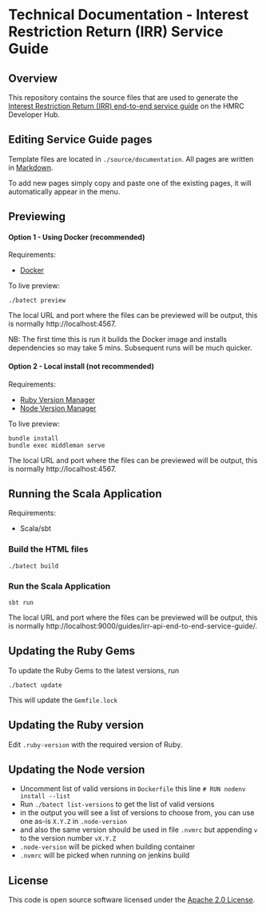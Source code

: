# Technical Documentation - Interest Restriction Return (IRR) Service Guide

## Overview

This repository contains the source files that are used to generate the [Interest Restriction Return (IRR) end-to-end service guide](https://developer.service.hmrc.gov.uk/guides/irr-api-end-to-end-service-guide) on the HMRC Developer Hub.

## Editing Service Guide pages

Template files are located in `./source/documentation`. All pages are written in [Markdown](https://en.wikipedia.org/wiki/Markdown).

To add new pages simply copy and paste one of the existing pages, it will automatically appear in the menu.

## Previewing

#### Option 1 - Using Docker (recommended)

Requirements:
* [Docker](https://www.docker.com/)

To live preview:
```
./batect preview
```
The local URL and port where the files can be previewed will be output, this is normally http://localhost:4567.

NB: The first time this is run it builds the Docker image and installs dependencies so may take 5 mins.
Subsequent runs will be much quicker.

#### Option 2 - Local install (not recommended)

Requirements:
* [Ruby Version Manager](https://github.com/rbenv/rbenv)
* [Node Version Manager](https://github.com/nodenv/nodenv)

To live preview:
```
bundle install
bundle exec middleman serve
```
The local URL and port where the files can be previewed will be output, this is normally http://localhost:4567.

## Running the Scala Application

Requirements:
* Scala/sbt

### Build the HTML files
```
./batect build
```
### Run the Scala Application
```
sbt run
```

The local URL and port where the files can be previewed will be output, this is normally http://localhost:9000/guides/irr-api-end-to-end-service-guide/.

## Updating the Ruby Gems

To update the Ruby Gems to the latest versions, run
```
./batect update
```
This will update the `Gemfile.lock`

## Updating the Ruby version

Edit `.ruby-version` with the required version of Ruby.

## Updating the Node version

- Uncomment list of valid versions in `Dockerfile` this line `# RUN nodenv install --list`
- Run `./batect list-versions` to get the list of valid versions
- in the output you will see a list of versions to choose from, you can use one as-is `X.Y.Z` in `.node-version`
- and also the same version should be used in file `.nvmrc` but appending `v` to the version number `vX.Y.Z`
- `.node-version` will be picked when building container
- `.nvmrc` will be picked when running on jenkins build

## License

This code is open source software licensed under the [Apache 2.0 License]("http://www.apache.org/licenses/LICENSE-2.0.html").
